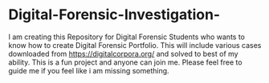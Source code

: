 # Digital-Forensic-Investigation-
I am creating this Repository for Digital Forensic Students who wants to know how to create Digital Forensic Portfolio. This will include various cases downloaded from https://digitalcorpora.org/ and solved to best of my ability. This is a fun project and anyone can join me. Please feel free to guide me if you feel like i am missing something. 
